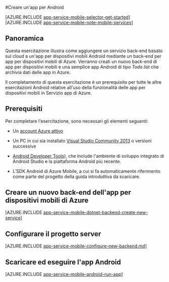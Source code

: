 <properties
    pageTitle="Creare un'app Android in App per dispositivi mobili del servizio app di Azure | Microsoft Azure"
    description="Seguire questa esercitazione per iniziare a usare i back-end dell'app per dispositivi mobili per lo sviluppo di Android"
    services="app-service\mobile"
    documentationCenter="android"
    authors="ysxu"
    manager="dwrede"
    editor=""/>

<tags
    ms.service="app-service-mobile"
    ms.workload="na"
    ms.tgt_pltfrm="mobile-android"
    ms.devlang="java"
    ms.topic="article"
    ms.date="11/20/2015"
    ms.author="yuaxu"/>

#Creare un'app per Android

[AZURE.INCLUDE [app-service-mobile-selector-get-started](../../includes/app-service-mobile-selector-get-started.md)]
&nbsp;  
[AZURE.INCLUDE [app-service-mobile-note-mobile-services](../../includes/app-service-mobile-note-mobile-services.md)]

## Panoramica

Questa esercitazione illustra come aggiungere un servizio back-end basato sul cloud a un'app per dispositivi mobili Android mediante un back-end per app per dispositivi mobili di Azure. Verranno creati un nuovo back-end di app per dispositivi mobili e una semplice app Android di tipo _Todo list_ che archivia dati delle app in Azure.

Il completamento di questa esercitazione è un prerequisito per tutte le altre esercitazioni Android relative all'uso della funzionalità delle app per dispositivi mobili in Servizio app di Azure.

## Prerequisiti

Per completare l'esercitazione, sono necessari gli elementi seguenti:

* Un [account Azure attivo](http://azure.microsoft.com/pricing/free-trial/)

* Un PC in cui sia installato [Visual Studio Community 2013] o versioni successive

* [Android Developer Tools](https://developer.android.com/sdk/index.html)), che include l'ambiente di sviluppo integrato di Android Studio e la piattaforma Android più recente.

* L’SDK Android di Azure Mobile, a cui si fa automaticamente riferimento come parte del progetto della guida introduttiva da scaricare.

## Creare un nuovo back-end dell'app per dispositivi mobili di Azure

[AZURE.INCLUDE [app-service-mobile-dotnet-backend-create-new-service](../../includes/app-service-mobile-dotnet-backend-create-new-service.md)]

## Configurare il progetto server

[AZURE.INCLUDE [app-service-mobile-configure-new-backend.md](../../includes/app-service-mobile-configure-new-backend.md)]

## Scaricare ed eseguire l'app Android

[AZURE.INCLUDE [app-service-mobile-android-run-app](../../includes/app-service-mobile-android-run-app.md)]


<!-- Images. -->

<!-- URLs -->
[Azure portal]: https://portal.azure.com/
[Visual Studio Community 2013]: https://go.microsoft.com/fwLink/p/?LinkID=534203

<!---HONumber=AcomDC_1203_2015--->